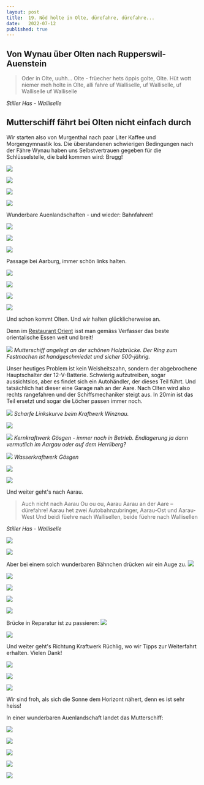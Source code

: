 ```yaml
---
layout: post
title:  19. Nöd holte in Olte, dürefahre, dürefahre...
date:   2022-07-12
published: true
---
```


## Von Wynau über Olten nach Rupperswil-Auenstein ##

> Oder in Olte, uuhh... Olte - früecher hets öppis golte, Olte. 
Hüt wott niemer meh holte in Olte, alli fahre uf Walliselle, uf Walliselle, uf Walliselle uf Walliselle

*Stiller Has - Walliselle*

## Mutterschiff fährt bei Olten nicht einfach durch ##

Wir starten also von Murgenthal nach paar Liter Kaffee und Morgengymnastik los.
Die überstandenen schwierigen Bedingungen nach der Fähre Wynau haben uns Selbstvertrauen gegeben für die Schlüsselstelle, die bald kommen wird: Brugg!

![](/img/20220713_ms_res_olten_0.jpg)

![](/img/20220713_ms_res_olten_1.jpg)

![](/img/20220713_ms_res_olten_2.jpg)

![](/img/20220713_ms_res_olten_3.jpg)

Wunderbare Auenlandschaften - und wieder: Bahnfahren!

![](/img/20220713_ms_res_olten_4.jpg)

![](/img/20220713_ms_res_olten_5.jpg)

![](/img/20220713_ms_res_olten_6.jpg)

Passage bei Aarburg, immer schön links halten.

![](/img/20220713_ms_res_olten_7.jpg)

![](/img/20220713_ms_res_olten_8.jpg)

![](/img/20220713_ms_res_olten_9.jpg)

![](/img/20220713_ms_res_olten_10.jpg)

Und schon kommt Olten. Und wir halten glücklicherweise an.

Denn im [Restaurant Orient](https://restaurantorient.ch) isst man gemäss Verfasser das beste orientalische Essen weit und breit!

![](/img/20220713_ms_res_olten_11.jpg)
*Mutterschiff angelegt an der schönen Holzbrücke. Der Ring zum Festmachen ist handgeschmiedet und sicher 500-jährig.*

Unser heutiges Problem ist kein Weisheitszahn, sondern der abgebrochene Hauptschalter der 12-V-Batterie.
Schwierig aufzutreiben, sogar aussichtslos, aber es findet sich ein Autohändler, der dieses Teil führt. Und tatsächlich hat dieser eine Garage nah an der Aare. Nach Olten wird also rechts rangefahren und der Schiffsmechaniker steigt aus. In 20min ist das Teil ersetzt und sogar die Löcher passen immer noch.

![](/img/20220713_ms_res_olten_12.jpg)
*Scharfe Linkskurve beim Kraftwerk Winznau.*

![](/img/20220713_ms_res_olten_13.jpg)

![](/img/20220713_ms_res_olten_14.jpg)
*Kernkraftwerk Gösgen - immer noch in Betrieb. Endlagerung ja dann vermutlich im Aargau oder auf dem Herrliberg?*

![](/img/20220713_ms_res_olten_15.jpg)
*Wasserkraftwerk Gösgen*

![](/img/20220713_ms_res_olten_16.jpg)

![](/img/20220713_ms_res_olten_17.jpg)

Und weiter geht's nach Aarau.

> Auch nicht nach Aarau
Ou ou ou, Aarau
Aarau an der Aare – dürefahre!
Aarau het zwei Autobahnzubringer, Aarau-Ost und Aarau-West
Und beidi füehre nach Wallisellen, beide füehre nach Wallisellen

*Stiller Has - Walliselle*

![](/img/20220713_ms_res_olten_18.jpg)

![](/img/20220713_ms_res_olten_19.jpg)

Aber bei einem solch wunderbaren Bähnchen drücken wir ein Auge zu.
![](/img/20220713_ms_res_olten_20.jpg)

![](/img/20220713_ms_res_olten_21.jpg)

![](/img/20220713_ms_res_olten_22.jpg)

![](/img/20220713_ms_res_olten_23.jpg)

![](/img/20220713_ms_res_olten_24.jpg)

Brücke in Reparatur ist zu passieren:
![](/img/20220713_ms_res_olten_25.jpg)

![](/img/20220713_ms_res_olten_26.jpg)

Und weiter geht's Richtung Kraftwerk Rüchlig, wo wir Tipps zur Weiterfahrt erhalten. Vielen Dank!

![](/img/20220713_ms_res_olten_27.jpg)

![](/img/20220713_ms_res_olten_28.jpg)

![](/img/20220713_ms_res_olten_29.jpg)

Wir sind froh, als sich die Sonne dem Horizont nähert, denn es ist sehr heiss!

In einer wunderbaren Auenlandschaft landet das Mutterschiff:

![](/img/20220713_ms_res_olten_30.jpg)

![](/img/20220713_ms_res_olten_31.jpg)

![](/img/20220713_ms_res_olten_32.jpg)

![](/img/20220713_ms_res_olten_33.jpg)

![](/img/20220713_ms_res_olten_34.jpg)
